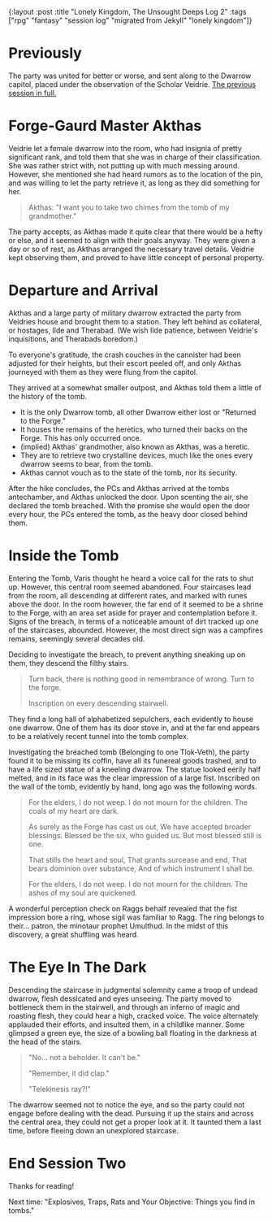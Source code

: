 {:layout :post
:title "Lonely Kingdom, The Unsought Deeps Log 2"
:tags ["rpg" "fantasy" "session log" "migrated from Jekyll" "lonely kingdom"]}

# Previously
The party was united for better or worse, and sent along to the Dwarrow capitol,
placed under the observation of the Scholar Veidrie.
[The previous session in full.](/posts/2018-09-29-lonely-kingdom-unsought-deeps-1)

# Forge-Gaurd Master Akthas
Veidrie let a female dwarrow into the room, who had insignia of pretty significant rank,
and told them that she was in charge of their classification.
She was rather strict with, not putting up with much messing around.
However, she mentioned she had heard rumors as to the location of the pin,
and was willing to let the party retrieve it, as long as they did something for her.

> Akthas: "I want you to take two chimes from the tomb of my grandmother."

The party accepts, as Akthas made it quite clear that there would be a hefty or else,
 and it seemed to align with their goals anyway.
They were given a day or so of rest, as Akthas arranged the necessary travel details.
Veidrie kept observing them, and proved to have little concept of personal property.

# Departure and Arrival
Akthas and a large party of military dwarrow extracted the party from Veidries house
and brought them to a station. They left behind as collateral, or hostages, Ilde and Therabad.
(We wish Ilde patience, between Veidrie's inquisitions, and Therabads boredom.)

To everyone's gratitude, the crash couches in the cannister had been adjusted for their heights,
but their escort peeled off, and only Akthas journeyed with them as they were flung from the capitol.

They arrived at a somewhat smaller outpost, and Akthas told them a little of the history of the tomb.
* It is the only Dwarrow tomb, all other Dwarrow either lost or "Returned to the Forge."
* It houses the remains of the heretics, who turned their backs on the Forge. This has only occurred once.
* (implied) Akthas' grandmother, also known as Akthas, was a heretic.
* They are to retrieve two crystalline devices, much like the ones every dwarrow seems to bear, from the tomb.
* Akthas cannot vouch as to the state of the tomb, nor its security.

After the hike concludes, the PCs and Akthas arrived at the tombs antechamber,
and Akthas unlocked the door.
Upon scenting the air, she declared the tomb breached.
With the promise she would open the door every hour, the PCs entered the tomb,
as the heavy door closed behind them.

# Inside the Tomb
Entering the Tomb, Varis thought he heard a voice call for the rats to shut up.
However, this central room seemed abandoned. Four staircases lead from the room,
all descending at different rates, and marked with runes above the door.
In the room however, the far end of it seemed to be a shrine to the Forge,
with an area set aside for prayer and contemplation before it.
Signs of the breach, in terms of a noticeable amount of dirt tracked up one of the staircases, abounded.
However, the most direct sign was a campfires remains, seemingly several decades old.

Deciding to investigate the breach, to prevent anything sneaking up on them, they descend the filthy stairs.
> Turn back, there is nothing good in remembrance of wrong. Turn to the forge.
>
> Inscription on every descending stairwell.

They find a long hall of alphabetized sepulchers, each evidently to house one dwarrow.
One of them has its door stove in, and at the far end appears to be a relatively recent tunnel into the tomb complex.

Investigating the breached tomb (Belonging to one Tlok-Veth), the party found it to be missing its coffin,
have all its funereal goods trashed, and to have a life sized statue of a kneeling dwarrow.
The statue looked eerily half melted, and in its face was the clear impression of a large fist.
Inscribed on the wall of the tomb, evidently by hand, long ago was the following words.

>For the elders, I do not weep.
I do not mourn for the children.
The coals of my heart are dark.
>
>As surely as the Forge has cast us out,
We have accepted broader blessings.
Blessed be the six, who guided us.
But most blessed still is one.
>
>That stills the heart and soul,
That grants surcease and end,
That bears dominion over substance,
And of which instrument I shall be.
>
>For the elders, I do not weep.
I do not mourn for the children.
The ashes of my soul are quickened.

A wonderful perception check on Raggs behalf revealed that the fist impression bore a ring,
whose sigil was familiar to Ragg. The ring belongs to their... patron, the minotaur prophet Umulthud.
In the midst of this discovery, a great shuffling was heard.

# The Eye In The Dark
Descending the staircase in judgmental solemnity came a troop of undead dwarrow,
flesh dessicated and eyes unseeing. The party moved to bottleneck them in the stairwell,
and through an inferno of magic and roasting flesh, they could hear a high, cracked voice.
The voice alternately applauded their efforts, and insulted them, in a childlike manner.
Some glimpsed a green eye, the size of a bowling ball floating in the darkness at the head of the stairs.
> "No... not a beholder. It can't be."
>
> "Remember, it did clap."
>
> "Telekinesis ray?!"

The dwarrow seemed not to notice the eye, and so the party could not engage before dealing with the dead.
Pursuing it up the stairs and across the central area, they could not get a proper look at it.
It taunted them a last time, before fleeing down an unexplored staircase.

# End Session Two
Thanks for reading!

Next time: "Explosives, Traps, Rats and Your Objective: Things you find in tombs."
